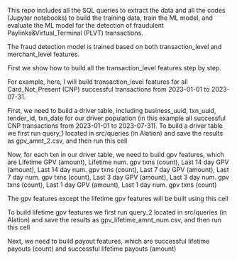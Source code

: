 This repo includes all the SQL queries to extract the data and all the codes (Jupyter notebooks) to build the training data, train the ML model, and evaluate the ML model for the detection of fraudulent Paylinks&Virtual_Terminal (PLVT) transactions.

The fraud detection model is trained based on both transaction_level and merchant_level features.

First we show how to build all the transaction_level features step by step.

For example, here, I will build transaction_level features for all Card_Not_Present (CNP) successful transactions from 2023-01-01 to 2023-07-31.

First, we need to build a driver table, including business_uuid, txn_uuid, tender_id, txn_date for our driver population (in this example all successful CNP transactions from 2023-01-01 to 2023-07-31).
To build a driver table we first run query_1 located in src/queries (in Alation) and save the results as gpv_amnt_2.csv, and then run this cell 

Now, for each txn in our driver table, we need to build gpv features, which are 
Lifetime GPV (amount), Lifetime num. gpv txns (count), 
Last 14 day GPV (amount), Last 14 day num. gpv txns (count),
Last 7 day GPV (amount), Last 7 day num. gpv txns (count),
Last 3 day GPV (amount), Last 3 day num. gpv txns (count),
Last 1 day GPV (amount), Last 1 day num. gpv txns (count)

The gpv features except the lifetime gpv features will be built using this cell

To build lifetime gpv features we first run query_2 located in src/queries (in Alation) and save the results as gpv_lifetime_amnt_num.csv, and then run this cell

Next, we need to build payout features, which are
successful lifetime payouts (count) and successful lifetime payouts (amount)

